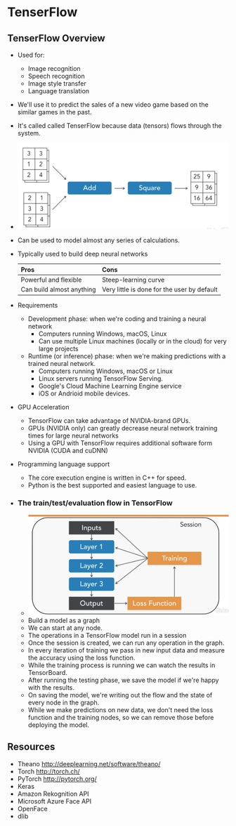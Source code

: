 # TenserFlow

## TenserFlow Overview

* Used for:
  * Image recognition
  * Speech recognition
  * Image style transfer
  * Language translation
* We'll use it to predict the sales of a new video game based on the similar games in the past.
* It's called called TenserFlow because data (tensors) flows through the system.
* ![Sample flow diagram in TenserFlow](images/sample_tensor_flow_diagram.png)
* Can be used to model almost any series of calculations.
* Typically used to build deep neural networks

  | Pros                      | Cons                                        |
  | ------------------------- | ------------------------------------------- |
  | Powerful and flexible     | Steep-learning curve                        |
  | Can build almost anything | Very little is done for the user by default |

* Requirements
  * Development phase: when we're coding and training a neural network
    * Computers running Windows, macOS, Linux
    * Can use multiple Linux machines (locally or in the cloud) for very large projects
  * Runtime (or inference) phase: when we're making predictions with a trained neural network.
    * Computers running Windows, macOS or Linux
    * Linux servers running TensorFlow Serving.
    * Google's Cloud Machine Learning Engine service
    * iOS or Andrioid mobile devices.
* GPU Acceleration
  * TensorFlow can take advantage of NVIDIA-brand GPUs.
  * GPUs (NVIDIA only) can greatly decrease neural network training times for large neural networks
  * Using a GPU with TensorFlow requires additional software form NVIDIA (CUDA and cuDNN)
* Programming language support
  * The core execution engine is written in C++ for speed.
  * Python is the best supported and easiest language to use.

* ### The train/test/evaluation flow in TensorFlow

  * ![TensorFlow model](images/tensorflow_model.png)
  * Build a model as a graph
  * We can start at any node.
  * The operations in a TensorFlow model run in a session
  * Once the session is created, we can run any operation in the graph.
  * In every iteration of training we pass in new input data and measure the accuracy using the loss function.
  * While the training process is running we can watch the results in TensorBoard.
  * After running the testing phase, we save the model if we're happy with the results.
  * On saving the model, we're writing out the flow and the state of every node in the graph.
  * While we make predictions on new data, we don't need the loss function and the training nodes, so we can remove those before deploying the model.

## Resources

* Theano <http://deeplearning.net/software/theano/>
* Torch <http://torch.ch/>
* PyTorch <http://pytorch.org/>
* Keras
* Amazon Rekognition API
* Microsoft Azure Face API
* OpenFace
* dlib
